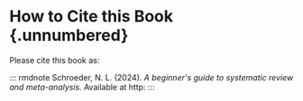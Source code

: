 # How to Cite this Book {.unnumbered}

Please cite this book as:

::: rmdnote
Schroeder, N. L. (2024). *A beginner's guide to systematic review and meta-analysis.* Available at http:
:::
